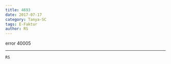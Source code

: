 ```yaml
---
title: 4693
date: 2017-07-17
category: Tanya-SC
tags: E-Faktur
author: RS
---
```


error 40005

---



`RS`
